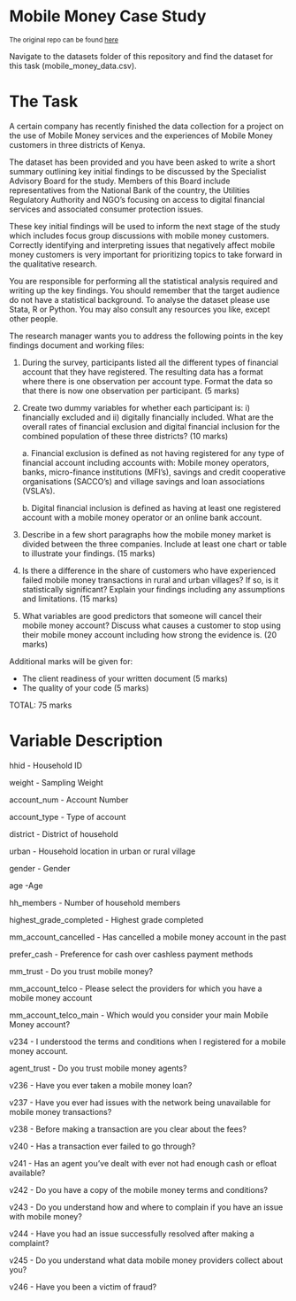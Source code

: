# Mobile Money Case Study
<sub> The original repo can be found [here](https://github.com/mwangi-george/Data_Analysis_Case_Study) </sub>

Navigate to the datasets folder of this repository and find the dataset for this task (mobile_money_data.csv).

# The Task
A certain company has recently finished the data collection for a project on the use of Mobile Money services and the experiences of Mobile Money customers in three districts of Kenya.

The dataset has been provided and you have been asked to write a short summary outlining key initial findings to be discussed by the Specialist Advisory Board for the study. Members of this Board include representatives from the National Bank of the country, the Utilities Regulatory Authority and NGO’s focusing on access to digital financial services and associated consumer protection issues.

These key initial findings will be used to inform the next stage of the study which includes focus group discussions with mobile money customers. Correctly identifying and interpreting issues that negatively affect mobile money customers is very important for prioritizing topics to take forward in the qualitative research.

You are responsible for performing all the statistical analysis required and writing up the key findings. You should remember that the target audience do not have a statistical background. To analyse the dataset please use Stata, R or Python. You may also consult any resources you like, except other people.

The research manager wants you to address the following points in the key findings document and working files:

1. During the survey, participants listed all the different types of financial account that they have registered. The resulting data has a format where there is one observation per account type. Format the data so that there is now one observation per participant. (5 marks)

2. Create two dummy variables for whether each participant is: i) financially excluded and ii) digitally financially included. What are the overall rates of financial exclusion and digital financial inclusion for the combined population of these three districts? (10 marks)

    a. Financial exclusion is defined as not having registered for any type of financial account including accounts with: Mobile money operators, banks, micro-finance institutions (MFI’s), savings and credit cooperative organisations (SACCO’s) and village savings and loan associations (VSLA’s).

    b. Digital financial inclusion is defined as having at least one registered account with a mobile money operator or an online bank account.

3. Describe in a few short paragraphs how the mobile money market is divided between the three companies. Include at least one chart or table to illustrate your findings. (15 marks)

4. Is there a difference in the share of customers who have experienced failed mobile money transactions in rural and urban villages? If so, is it statistically significant? Explain your findings including any assumptions and limitations. (15 marks)

5. What variables are good predictors that someone will cancel their mobile money account? Discuss what causes a customer to stop using their mobile money account including how strong the evidence is. (20 marks)

Additional marks will be given for:

* The client readiness of your written document (5 marks)
* The quality of your code (5 marks)

TOTAL: 75 marks


# Variable Description

hhid - Household ID

weight - Sampling Weight

account_num - Account Number

account_type - Type of account

district - District of household

urban - Household location in urban or rural village

gender - Gender

age -Age

hh_members - Number of household members

highest_grade_completed - Highest grade completed

mm_account_cancelled - Has cancelled a mobile money account in the past

prefer_cash - Preference for cash over cashless payment methods

mm_trust - Do you trust mobile money?

mm_account_telco - Please select the providers for which you have a mobile money account

mm_account_telco_main - Which would you consider your main Mobile Money account?

v234 - I understood the terms and conditions when I registered for a mobile money account.

agent_trust - Do you trust mobile money agents?

v236 - Have you ever taken a mobile money loan?

v237 - Have you ever had issues with the network being unavailable for mobile money transactions?

v238 - Before making a transaction are you clear about the fees?

v240 - Has a transaction ever failed to go through?

v241 - Has an agent you’ve dealt with ever not had enough cash or efloat available?

v242 - Do you have a copy of the mobile money terms and conditions?

v243 - Do you understand how and where to complain if you have an issue with mobile money?

v244 - Have you had an issue successfully resolved after making a complaint?

v245 - Do you understand what data mobile money providers collect about you?

v246 - Have you been a victim of fraud?
